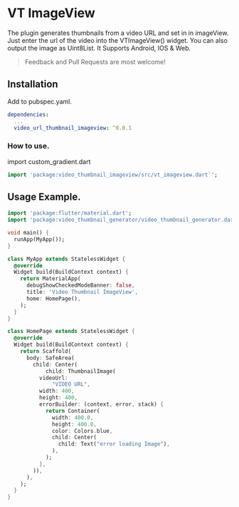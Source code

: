 # VT ImageView

The plugin generates thumbnails from a video URL and set in in imageView. Just enter the url of the video into the VTImageView() widget. You can also output the image as Uint8List. It Supports Android, IOS & Web.


> Feedback and Pull Requests are most welcome!

## Installation

Add to pubspec.yaml.

```yaml
dependencies:
  ...
  video_url_thumbnail_imageview: ^0.0.1
```

### How to use.

import custom_gradient.dart

```dart
import 'package:video_thumbnail_imageview/src/vt_imageview.dart`';
```

## Usage Example.

```dart
import 'package:flutter/material.dart';
import 'package:video_thumbnail_generator/video_thumbnail_generator.dart';

void main() {
  runApp(MyApp());
}

class MyApp extends StatelessWidget {
  @override
  Widget build(BuildContext context) {
    return MaterialApp(
      debugShowCheckedModeBanner: false,
      title: 'Video Thumbnail ImageView',
      home: HomePage(),
    );
  }
}

class HomePage extends StatelessWidget {
  @override
  Widget build(BuildContext context) {
    return Scaffold(
      body: SafeArea(
        child: Center(
            child: ThumbnailImage(
          videoUrl:
              "VIDEO URL",
          width: 400,
          height: 400,
          errorBuilder: (context, error, stack) {
            return Container(
              width: 400.0,
              height: 400.0,
              color: Colors.blue,
              child: Center(
                child: Text("error loading Image"),
              ),
            );
          },
        )),
      ),
    );
  }
}
```